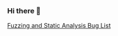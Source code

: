 ### Hi there 👋

[Fuzzing and Static Analysis Bug List](https://flashy-socks-0c1.notion.site/9d069512074c4d0387e2d97bcc2edef0?v=d0aa61c0bd2c483babb8df69e1c8dbca)


<!--
**SSA-Lab/SSA-Lab** is a ✨ _special_ ✨ repository because its `README.md` (this file) appears on your GitHub profile.

Here are some ideas to get you started:



- 🔭 I’m currently working on ...
- 🌱 I’m currently learning ...
- 👯 I’m looking to collaborate on ...
- 🤔 I’m looking for help with ...
- 💬 Ask me about ...
- 📫 How to reach me: ...
- 😄 Pronouns: ...
- ⚡ Fun fact: ...
-->

